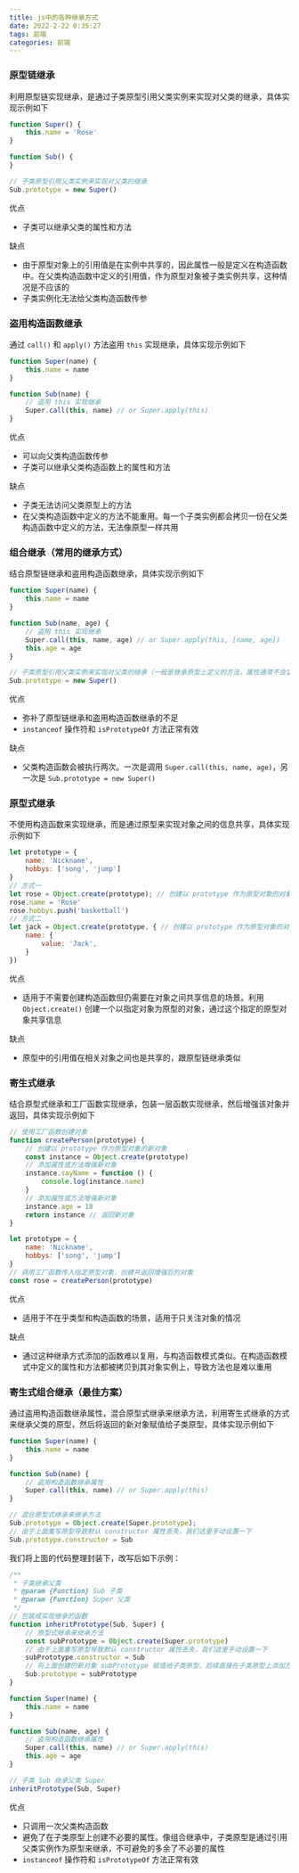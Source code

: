```yaml
---
title: js中的各种继承方式
date: 2022-2-22 0:35:27
tags: 前端
categories: 前端
---
```


### 原型链继承

利用原型链实现继承，是通过子类原型引用父类实例来实现对父类的继承，具体实现示例如下

```javascript
function Super() {
    this.name = 'Rose'
}

function Sub() {
}

// 子类原型引用父类实例来实现对父类的继承
Sub.prototype = new Super()
```

优点

* 子类可以继承父类的属性和方法

缺点

* 由于原型对象上的引用值是在实例中共享的，因此属性一般是定义在构造函数中。在父类构造函数中定义的引用值，作为原型对象被子类实例共享，这种情况是不应该的
* 子类实例化无法给父类构造函数传参

### 盗用构造函数继承

通过 `call()` 和 `apply()` 方法盗用 `this` 实现继承，具体实现示例如下

```javascript
function Super(name) {
    this.name = name
}

function Sub(name) {
    // 盗用 this 实现继承
    Super.call(this, name) // or Super.apply(this)
}
```

优点

* 可以向父类构造函数传参
* 子类可以继承父类构造函数上的属性和方法

缺点

* 子类无法访问父类原型上的方法
* 在父类构造函数中定义的方法不能重用。每一个子类实例都会拷贝一份在父类构造函数中定义的方法，无法像原型一样共用

### 组合继承（常用的继承方式）

结合原型链继承和盗用构造函数继承，具体实现示例如下

```javascript
function Super(name) {
    this.name = name
}

function Sub(name, age) {
    // 盗用 this 实现继承
    Super.call(this, name, age) // or Super.apply(this, [name, age])
    this.age = age
}

// 子类原型引用父类实例来实现对父类的继承（一般是继承原型上定义的方法，属性通常不会定义在原型对象上）
Sub.prototype = new Super()
```

优点

* 弥补了原型链继承和盗用构造函数继承的不足
* `instanceof` 操作符和 `isPrototypeOf` 方法正常有效

缺点

* 父类构造函数会被执行两次。一次是调用 `Super.call(this, name, age)`，另一次是 `Sub.prototype = new Super()`

### 原型式继承

不使用构造函数来实现继承，而是通过原型来实现对象之间的信息共享，具体实现示例如下

```javascript
let prototype = {
    name: 'Nickname',
    hobbys: ['song', 'jump']
}
// 方式一
let rose = Object.create(prototype); // 创建以 prototype 作为原型对象的对象
rose.name = 'Rose'
rose.hobbys.push('basketball')
// 方式二
let jack = Object.create(prototype, { // 创建以 prototype 作为原型对象的对象
    name: {
        value: 'Jack',
    }
})

```

优点

* 适用于不需要创建构造函数但仍需要在对象之间共享信息的场景。利用 `Object.create()` 创建一个以指定对象为原型的对象，通过这个指定的原型对象共享信息

缺点

* 原型中的引用值在相关对象之间也是共享的，跟原型链继承类似

### 寄生式继承

结合原型式继承和工厂函数实现继承，包装一层函数实现继承，然后增强该对象并返回，具体实现示例如下

```javascript
// 使用工厂函数创建对象
function createPerson(prototype) {
    // 创建以 prototype 作为原型对象的新对象
    const instance = Object.create(prototype)
    // 添加属性或方法增强新对象
    instance.sayName = function () {
        console.log(instance.name)
    }
    // 添加属性或方法增强新对象
    instance.age = 18
    return instance // 返回新对象
}

let prototype = {
    name: 'Nickname',
    hobbys: ['song', 'jump']
}
// 调用工厂函数传入指定原型对象，创建并返回增强后的对象
const rose = createPerson(prototype)

```

优点

* 适用于不在乎类型和构造函数的场景，适用于只关注对象的情况

缺点

* 通过这种继承方式添加的函数难以复用，与构造函数模式类似。在构造函数模式中定义的属性和方法都被拷贝到其对象实例上，导致方法也是难以重用

### 寄生式组合继承（最佳方案）

通过盗用构造函数继承属性，混合原型式继承来继承方法，利用寄生式继承的方式来继承父类的原型，然后将返回的新对象赋值给子类原型，具体实现示例如下

```javascript
function Super(name) {
    this.name = name
}

function Sub(name) {
    // 盗用构造函数继承属性
    Super.call(this, name) // or Super.apply(this)
}

// 混合原型式继承来继承方法
Sub.prototype = Object.create(Super.prototype);
// 由于上面重写原型导致默认 constructor 属性丢失，我们这里手动设置一下
Sub.prototype.constructor = Sub
```

我们将上面的代码整理封装下，改写后如下示例：

```javascript
/**
 * 子类继承父类
 * @param {Function} Sub 子类
 * @param {Function} Super 父类
 */
// 包装成实现继承的函数
function inheritPrototype(Sub, Super) {
    // 原型式继承来继承方法
    const subPrototype = Object.create(Super.prototype)
    // 由于上面重写原型导致默认 constructor 属性丢失，我们这里手动设置一下
    subPrototype.constructor = Sub
    // 将上面创建的新对象 subPrototype 赋值给子类原型，后续直接在子类原型上添加方法或属性增强该对象即可
    Sub.prototype = subPrototype
}

function Super(name) {
    this.name = name
}

function Sub(name, age) {
    // 盗用构造函数继承属性
    Super.call(this, name) // or Super.apply(this)
    this.age = age
}

// 子类 Sub 继承父类 Super
inheritPrototype(Sub, Super)
```

优点

* 只调用一次父类构造函数
* 避免了在子类原型上创建不必要的属性。像组合继承中，子类原型是通过引用父类实例作为原型来继承，不可避免的多余了不必要的属性
* `instanceof` 操作符和 `isPrototypeOf` 方法正常有效



